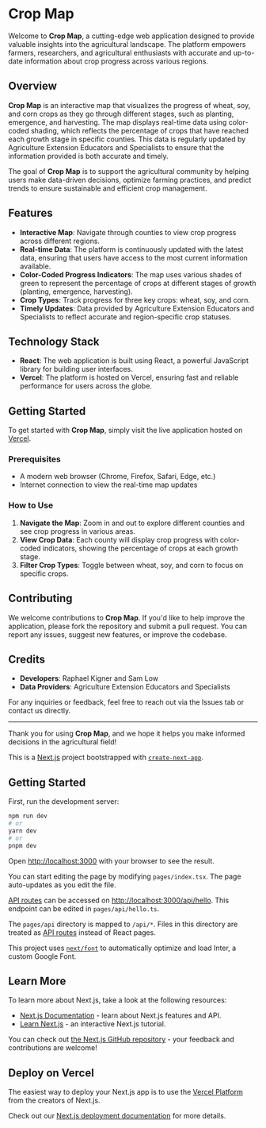 # Crop Map

Welcome to **Crop Map**, a cutting-edge web application designed to provide valuable insights into the agricultural landscape. The platform empowers farmers, researchers, and agricultural enthusiasts with accurate and up-to-date information about crop progress across various regions.

## Overview

**Crop Map** is an interactive map that visualizes the progress of wheat, soy, and corn crops as they go through different stages, such as planting, emergence, and harvesting. The map displays real-time data using color-coded shading, which reflects the percentage of crops that have reached each growth stage in specific counties. This data is regularly updated by Agriculture Extension Educators and Specialists to ensure that the information provided is both accurate and timely.

The goal of **Crop Map** is to support the agricultural community by helping users make data-driven decisions, optimize farming practices, and predict trends to ensure sustainable and efficient crop management.

## Features

- **Interactive Map**: Navigate through counties to view crop progress across different regions.
- **Real-time Data**: The platform is continuously updated with the latest data, ensuring that users have access to the most current information available.
- **Color-Coded Progress Indicators**: The map uses various shades of green to represent the percentage of crops at different stages of growth (planting, emergence, harvesting).
- **Crop Types**: Track progress for three key crops: wheat, soy, and corn.
- **Timely Updates**: Data provided by Agriculture Extension Educators and Specialists to reflect accurate and region-specific crop statuses.

## Technology Stack

- **React**: The web application is built using React, a powerful JavaScript library for building user interfaces.
- **Vercel**: The platform is hosted on Vercel, ensuring fast and reliable performance for users across the globe.

## Getting Started

To get started with **Crop Map**, simply visit the live application hosted on [Vercel](https://your-app-url.vercel.app).

### Prerequisites

- A modern web browser (Chrome, Firefox, Safari, Edge, etc.)
- Internet connection to view the real-time map updates

### How to Use

1. **Navigate the Map**: Zoom in and out to explore different counties and see crop progress in various areas.
2. **View Crop Data**: Each county will display crop progress with color-coded indicators, showing the percentage of crops at each growth stage.
3. **Filter Crop Types**: Toggle between wheat, soy, and corn to focus on specific crops.

## Contributing

We welcome contributions to **Crop Map**. If you'd like to help improve the application, please fork the repository and submit a pull request. You can report any issues, suggest new features, or improve the codebase.

## Credits

- **Developers**: Raphael Kigner and Sam Low
- **Data Providers**: Agriculture Extension Educators and Specialists

For any inquiries or feedback, feel free to reach out via the Issues tab or contact us directly.

---

Thank you for using **Crop Map**, and we hope it helps you make informed decisions in the agricultural field!







This is a [Next.js](https://nextjs.org/) project bootstrapped with [`create-next-app`](https://github.com/vercel/next.js/tree/canary/packages/create-next-app).

## Getting Started

First, run the development server:

```bash
npm run dev
# or
yarn dev
# or
pnpm dev
```

Open [http://localhost:3000](http://localhost:3000) with your browser to see the result.

You can start editing the page by modifying `pages/index.tsx`. The page auto-updates as you edit the file.

[API routes](https://nextjs.org/docs/api-routes/introduction) can be accessed on [http://localhost:3000/api/hello](http://localhost:3000/api/hello). This endpoint can be edited in `pages/api/hello.ts`.

The `pages/api` directory is mapped to `/api/*`. Files in this directory are treated as [API routes](https://nextjs.org/docs/api-routes/introduction) instead of React pages.

This project uses [`next/font`](https://nextjs.org/docs/basic-features/font-optimization) to automatically optimize and load Inter, a custom Google Font.

## Learn More

To learn more about Next.js, take a look at the following resources:

- [Next.js Documentation](https://nextjs.org/docs) - learn about Next.js features and API.
- [Learn Next.js](https://nextjs.org/learn) - an interactive Next.js tutorial.

You can check out [the Next.js GitHub repository](https://github.com/vercel/next.js/) - your feedback and contributions are welcome!

## Deploy on Vercel

The easiest way to deploy your Next.js app is to use the [Vercel Platform](https://vercel.com/new?utm_medium=default-template&filter=next.js&utm_source=create-next-app&utm_campaign=create-next-app-readme) from the creators of Next.js.

Check out our [Next.js deployment documentation](https://nextjs.org/docs/deployment) for more details.


<!-- 
import React, { useState, useEffect } from "react";
import {
  getFirestore,
  collection,
  getDocs,
  onSnapshot,
  query,
  orderBy,
} from "firebase/firestore";
import { useRouter } from "next/router";
import Header from "../../components/misc/Header";
import { db } from "../../firebase";
import {styled } from '@mui/material';
import SelectorButtonModal from "../../components/mapComponents/SelectorComponent";
import { MapComponent } from "../../components/mapComponents/mapComponent";


const Container = styled("div")({
  display: "flex",
  flexDirection: "row",
  backgroundColor: "white", 
  "@media (max-width: 768px)": {
    flexDirection: "column",
    height: "auto",
    padding: "0 10px",  // Reduced padding for smaller screens
    margin: "0px",
  },
});



const MapChart = () => {
  const [data, setData] = useState([]);
  const [maps, setMaps] = useState([]);
  const [selectedMap, setSelectedMap] = useState(null);
  const [colorField, setColorField] = useState("harvestPercent");
  const [selectedButton, setSelectedButton] = useState("harvestPercent");
  const [selectedCounty, setSelectedCounty] = useState(null);
  const [mapScale, setMapScale] = useState(1300);

  const router = useRouter();
  let { crop } = router.query;
  if (crop) {
    crop = crop.charAt(0).toUpperCase() + crop.slice(1);
    if (crop == "Soy Bean") {
      crop = "S";
    }
  }

  useEffect(() => {
    const adjustScale = () => {
      const screenWidth = window.innerWidth;
      const newScale = Math.max(600, screenWidth*.7);
      setMapScale(newScale);
    };

    adjustScale(); // Initial adjustment
    window.addEventListener("resize", adjustScale); // Adjust scale on window resize

    return () => {
      window.removeEventListener("resize", adjustScale); // Cleanup listener on component unmount
    };
  }, []);

  useEffect(() => {
    const mapCollectionRef = collection(db, `${crop}Map`);
    const q = query(mapCollectionRef, orderBy("date", "desc"));
    onSnapshot(q, (snapshot) => {
      const mapsData = snapshot.docs.map((doc) => ({
        id: doc.id,
        data: doc.data(),
      }));
      setMaps(mapsData);
      setSelectedMap(mapsData[0]);
    });
  }, [crop]);

  useEffect(() => {
    if (selectedMap) {
      const fetchData = async () => {
        const querySnapshot = await getDocs(
          collection(db, `${crop}Map`, selectedMap.id, "CountyHarvests")
        );
        const counties = querySnapshot.docs.map((doc) => doc.data());
        setData(counties);
      };
      fetchData();
    }
  }, [selectedMap, crop]);

  const handleMapSelect = (event) => {
    const mapId = event.target.value;
    const map = maps.find((map) => map.id === mapId);
    setSelectedMap(map);
    setSelectedCounty(null);
  };

  const handleColorFieldChange = (field) => {
    // Updated function
    setColorField(field);
    setSelectedButton(field);
  };

  const handleCountyClick = (county) => {
    setSelectedCounty(county === selectedCounty ? null : county);
  };



  return (
    <>
      <Header />
      <Container>
        <SelectorButtonModal
          maps={maps}
          selectedMap={selectedMap}
          handleMapSelect={handleMapSelect}
          handleColorFieldChange={handleColorFieldChange}
          selectedButton={selectedButton}
          selectedCounty={selectedCounty}
          colorField={colorField}
          crop={crop}
        />
        <MapComponent
          data={data}
          colorField={colorField}
          handleCountyClick={handleCountyClick}
          mapScale={mapScale}
        />
      </Container>
    </>
  );
};
export default MapChart; -->
